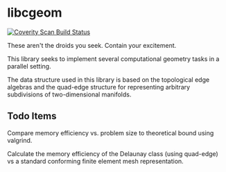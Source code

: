 # libcgeom

<a href="https://scan.coverity.com/projects/jdahm-libcgeom">
  <img alt="Coverity Scan Build Status"
       src="https://scan.coverity.com/projects/6802/badge.svg"/>
</a>

These aren't the droids you seek. Contain your excitement.

This library seeks to implement several computational geometry tasks
in a parallel setting.

The data structure used in this library is based on the topological
edge algebras and the quad-edge structure for representing arbitrary
subdivisions of two-dimensional manifolds.

## Todo Items

Compare memory efficiency vs. problem size to theoretical bound using
valgrind.

Calculate the memory efficiency of the Delaunay class (using
quad-edge) vs a standard conforming finite element mesh
representation.
